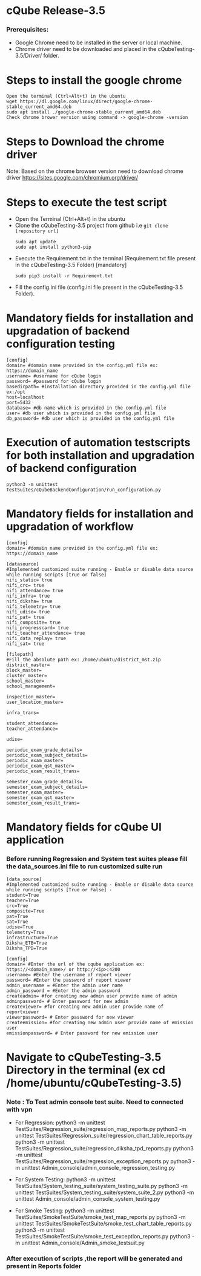 
# cQube Release-3.5

###  Prerequisites:
 - Google Chrome need to be installed in the server or local machine.
 - Chrome driver need to be downloaded and placed in the cQubeTesting-3.5/Driver/ folder.
 
# Steps to install the google chrome
   ```
   Open the terminal (Ctrl+Alt+t) in the ubuntu
   wget https://dl.google.com/linux/direct/google-chrome-stable_current_amd64.deb
   sudo apt install ./google-chrome-stable_current_amd64.deb
   Check chrome brower version using command -> google-chrome -version
  ```
# Steps to Download the chrome driver 

Note: Based on the chrome browser version need to download chrome driver 
   https://sites.google.com/chromium.org/driver/

# Steps to execute the test script

 - Open the Terminal (Ctrl+Alt+t) in the ubuntu
 - Clone the cQubeTesting-3.5 project from github i.e ``` git clone [repository url] ```
     ```
     sudo apt update
     sudo apt install python3-pip
     ```
 - Execute the Requirement.txt in the terminal (Requirement.txt file present in the cQubeTesting-3.5 Folder) [mandatory]
     ```
     sudo pip3 install -r Requirement.txt
     ```
 - Fill the config.ini file (config.ini file present in the cQubeTesting-3.5 Folder).
 
# Mandatory fields for installation and upgradation of backend configuration testing
```		
[config]
domain= #domain name provided in the config.yml file ex: https://domain_name
username= #username for cQube login
password= #password for cQube login
basedirpath= #installation directory provided in the config.yml file ex:/opt
host=localhost
port=5432
database= #db name which is provided in the config.yml file
user= #db user which is provided in the config.yml file
db_password= #db user which is provided in the config.yml file                  
```                  
# Execution of automation testscripts for both installation and upgradation of backend configuration

 ``` python3 -m unittest TestSuites/cQubeBackendConfiguration/run_configuration.py ```
 
 
# Mandatory fields for installation and upgradation of workflow

```
[config]
domain= #domain name provided in the config.yml file ex: https://domain_name

[datasource]
#Implemented customized suite running - Enable or disable data source while running scripts [true or false]
nifi_static= true
nifi_crc= true
nifi_attendance= true
nifi_infra= true
nifi_diksha= true
nifi_telemetry= true
nifi_udise= true
nifi_pat= true
nifi_composite= true
nifi_progresscard= true
nifi_teacher_attendance= true
nifi_data_replay= true
nifi_sat= true

[filepath]
#Fill the absolute path ex: /home/ubuntu/district_mst.zip
district_master=
block_master=
cluster_master=
school_master=
school_management=

inspection_master=
user_location_master=

infra_trans=

student_attendance=
teacher_attendance=

udise=

periodic_exam_grade_details=
periodic_exam_subject_details=
periodic_exam_master=
periodic_exam_qst_master=
periodic_exam_result_trans=

semester_exam_grade_details=
semester_exam_subject_details=
semester_exam_master=
semester_exam_qst_master=
semester_exam_result_trans=
```             
# Mandatory fields for cQube UI application              
      
### Before running Regression and System test suites please fill the data_sources.ini file to run customized suite run
```
[data_source]		
#Implemented customized suite running - Enable or disable data source while running scripts [True or False] -
student=True
teacher=True
crc=True
composite=True
pat=True
sat=True
udise=True
telemetry=True
infrastructure=True
Diksha_ETB=True
Diksha_TPD=True						
		
[config]
domain= #Enter the url of the cqube application ex: https://<domain_name>/ or http://<ip>:4200
username= #Enter the username of report viewer
password= #Enter the password of report viewer
admin_username = #Enter the admin user name
admin_password = #Enter the admin password
createadmin= #for creating new admin user provide name of admin
adminpassword= # Enter password for new admin
createviewer= #for creating new admin user provide name of reportviewer
viewerpassword= # Enter password for new viewer
createemission= #for creating new admin user provide name of emission user
emissionpassword= # Enter password for new emission user
```

# Navigate to cQubeTesting-3.5 Directory in the terminal (ex cd /home/ubuntu/cQubeTesting-3.5)
### Note : To Test admin console test suite. Need to connected with vpn 

- For Regression:
                python3 -m unittest TestSuites/Regression_suite/regression_map_reports.py
                python3 -m unittest TestSuites/Regression_suite/regression_chart_table_reports.py
                python3 -m unittest TestSuites/Regression_suite/regression_diksha_tpd_reports.py
                python3 -m unittest TestSuites/Regression_suite/regression_exception_reports.py
                python3 -m unittest Admin_console/admin_console_regression_testing.py
            
- For System Testing:
                python3 -m unittest TestSuites/System_testing_suite/system_testing_suite.py
                python3 -m unittest TestSuites/System_testing_suite/system_suite_2.py
                python3 -m unittest Admin_console/admin_console_system_testing.py
           
- For Smoke Testing:
		python3 -m unittest TestSuites/SmokeTestSuite/smoke_test_map_reports.py
		python3 -m unittest TestSuites/SmokeTestSuite/smoke_test_chart_table_reports.py
		python3 -m unittest TestSuites/SmokeTestSuite/smoke_test_exception_reports.py
		python3 -m unittest Admin_console/Admin_smoke_testsuit.py
		

 ### After execution of scripts ,the report will be generated and present in Reports folder

